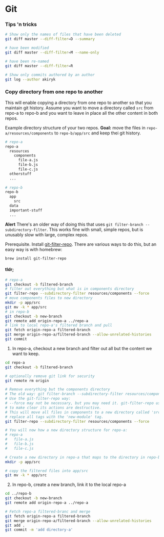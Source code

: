 # Git

### Tips 'n tricks
```sh
# Show only the names of files that have been deleted
git diff master --diff-filter=D --summary

# have been modified
git diff master --diff-filter=M --name-only

# have been re-named
git diff master --diff-filter=R 

# Show only commits authored by an author
git log --author akiryk
```

### Copy directory from one repo to another
This will enable copying a directory from one repo to another so that you maintain git history.
Assume you want to move a directory called `src` from repo-a to repo-b and you want to leave in place all the other content in both repos.

Example directory structure of your two repos. **Goal:** move the files in `repo-a/resources/components` to `repo-b/app/src` and keep thei git history.
```sh
# repo-a
repo-a
  resources
    components
      file-a.js
      file-b.js
      file-c.js
  otherstuff
  ...
  
# repo-b
repo-b
  app
    src
  data
  important-stuff
  ...
```

**Alert** There's an older way of doing this that uses `git filter-branch --subdirectory-filter`. This works fine with small, simple repos, but is unusably slow with large, complex repos. 

Prerequisite. Install [git-filter-repo](https://github.com/newren/git-filter-repo). There are various ways to do this, but an easy way is with homebrew:
```sh
brew install git-filter-repo
```

#### tldr;
```sh
# repo-a
git checkout -b filtered-branch
# filter out everything but what is in components directory
git filter-repo --subdirectory-filter resources/components --force
# move components files to new directory
mkdir -p app/src
git mv -k * app/src
# in repo-b
git checkout -b new-branch
git remote add origin-repo-a ../repo-a
# link to local repo-a's filtered branch and pull
git fetch origin-repo-a filtered-branch
git merge origin-repo-a/filtered-branch --allow-unrelated-histories
git commit
```

1. In repo-a, checkout a new branch and filter out all but the content we want to keep.
```sh
cd repo-a
git checkout -b filtered-branch

# optionally remove git link for security
git remote rm origin

# Remove everything but the components directory
# The old way: git filter-branch --subdirectory-filter resources/components -- --all
# Use the git-filter-repo way:
# --force may not be necessary, but you may need it. git-filter-repo uses various tactics 
# to make clear its actions are destructive.
# This will move all files in components to a new directory called 'src' and will 
# replace all tags with the 'new-module' tag.
git filter-repo --subdirectory-filter resources/components --force

# You will now how a new directory structure for repo-a:
# repo-a
#   file-a.js
#   file-b.js 
#   file-c.js

# Create a new directory in repo-a that maps to the directory in repo-b.
mkdir -p app/src

# copy the filtered files into app/src 
git mv -k * app/src
```

2. In repo-b, create a new branch, link it to the local repo-a 
```sh
cd ../repo-b
git checkout -b new-branch
git remote add origin-repo-a ../repo-a

# Fetch repo-a filtered-branc and merge
git fetch origin-repo-a filtered-branch
git merge origin-repo-a/filtered-branch --allow-unrelated-histories
git add .
git commit -m 'add directory-a'
```
